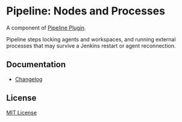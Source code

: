 Pipeline: Nodes and Processes
===

A component of [Pipeline Plugin](https://wiki.jenkins.io/display/JENKINS/Pipeline+Plugin).

Pipeline steps locking agents and workspaces, and running external processes that may survive a Jenkins restart or agent reconnection.

## Documentation

* [Changelog](https://github.com/jenkinsci/workflow-durable-task-step-plugin/releases)

## License

[MIT License](https://opensource.org/licenses/mit-license.php)
